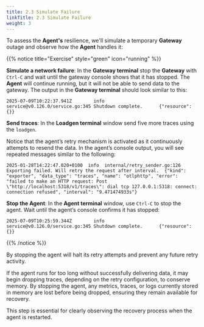 ```yaml
---
title: 2.3 Simulate Failure
linkTitle: 2.3 Simulate Failure
weight: 3
---
```


To assess the **Agent's** resilience, we'll simulate a temporary **Gateway** outage and observe how the **Agent** handles it:

{{% notice title="Exercise" style="green" icon="running" %}}

**Simulate a network failure**: In the **Gateway terminal** stop the **Gateway** with `Ctrl-C` and wait until the gateway console shows that it has stopped. The **Agent** will continue running, but it will not be able to send data to the gateway. The output in the **Gateway terminal** should look similar to this:

```text
2025-07-09T10:22:37.941Z        info    service@v0.126.0/service.go:345 Shutdown complete.      {"resource": {}}
```

**Send traces**: In the **Loadgen terminal** window send five more traces using the `loadgen`.

Notice that the agent’s retry mechanism is activated as it continuously attempts to resend the data. In the agent’s console output, you will see repeated messages similar to the following:

```text
2025-01-28T14:22:47.020+0100  info  internal/retry_sender.go:126  Exporting failed. Will retry the request after interval.  {"kind": "exporter", "data_type": "traces", "name": "otlphttp", "error": "failed to make an HTTP request: Post \"http://localhost:5318/v1/traces\": dial tcp 127.0.0.1:5318: connect: connection refused", "interval": "9.471474933s"}
```

**Stop the Agent**: In the **Agent terminal** window, use `Ctrl-C` to stop the agent. Wait until the agent’s console confirms it has stopped:

```text
2025-07-09T10:25:59.344Z        info    service@v0.126.0/service.go:345 Shutdown complete.      {"resource": {}}
```

{{% /notice %}}

By stopping the agent will halt its retry attempts and prevent any future retry activity.

If the agent runs for too long without successfully delivering data, it may begin dropping traces, depending on the retry configuration, to conserve memory. By stopping the agent, any metrics, traces, or logs currently stored in memory are lost before being dropped, ensuring they remain available for recovery.

This step is essential for clearly observing the recovery process when the agent is restarted.
